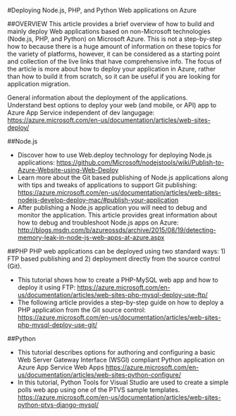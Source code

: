 #Deploying Node.js, PHP, and Python Web applications on Azure 

##OVERVIEW
This article provides a brief overview of how to build and mainly deploy Web applications based on non-Microsoft technologies (Node.js, PHP, and Python) on Microsoft Azure. This is not a step-by-step how to because there is a huge amount of information on these topics for the variety of platforms, however, it can be considered as a starting point and collection of the live links that have comprehensive info. The focus of the article is more about how to deploy your application in Azure, rather than how to build it from scratch, so it can be useful if you are looking for application migration.

General information about the deployment of the applications.  
Understand best options to deploy your web (and mobile, or API) app to Azure App Service independent of dev langugage: https://azure.microsoft.com/en-us/documentation/articles/web-sites-deploy/

##Node.js 
-	Discover how to use Web.deploy technology for deploying Node.js applications: https://github.com/Microsoft/nodejstools/wiki/Publish-to-Azure-Website-using-Web-Deploy
-	Learn more about the Git based publishing of Node.js applications along with tips and tweaks of applications to support Git publishing: https://azure.microsoft.com/en-us/documentation/articles/web-sites-nodejs-develop-deploy-mac/#publish-your-application
-	After publishing a Node.js application you will need to debug and monitor the application. This article provides great information about how to debug and troubleshoot Node.js apps on Azure: http://blogs.msdn.com/b/azureossds/archive/2015/08/19/detecting-memory-leak-in-node-js-web-apps-at-azure.aspx

##PHP
PHP web applications can be deployed using two standard ways: 1) FTP based publishing and 2) deployment directly from the source control (Git).  
-	This tutorial shows how to create a PHP-MySQL web app and how to deploy it using FTP: https://azure.microsoft.com/en-us/documentation/articles/web-sites-php-mysql-deploy-use-ftp/
-	The following article provides a step-by-step guide on how to deploy a PHP application from the Git source control: https://azure.microsoft.com/en-us/documentation/articles/web-sites-php-mysql-deploy-use-git/


##Python
-	This tutorial describes options for authoring and configuring a basic Web Server Gateway Interface (WSGI) compliant Python application on Azure App Service Web Apps https://azure.microsoft.com/en-us/documentation/articles/web-sites-python-configure/
-	In this tutorial, Python Tools for Visual Studio are used to create a simple polls web app using one of the PTVS sample templates. https://azure.microsoft.com/en-us/documentation/articles/web-sites-python-ptvs-django-mysql/
